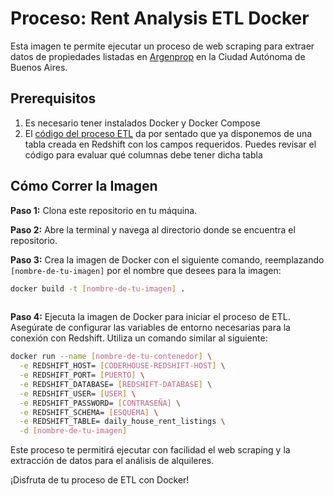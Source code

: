 # Proceso: Rent Analysis ETL Docker

Esta imagen te permite ejecutar un proceso de web scraping para extraer datos de propiedades listadas en [Argenprop](https://www.argenprop.com/) en la Ciudad Autónoma de Buenos Aires.

## Prerequisitos

1. Es necesario tener instalados Docker y Docker Compose
2. El [código del proceso ETL](https://github.com/jbrekes/data_engineer_coderhourse/blob/main/entregables/rent_analysis_docker/rent_analysis_etl.py) da por sentado que ya disponemos de una tabla creada en Redshift con los campos requeridos. Puedes revisar el código para evaluar qué columnas debe tener dicha tabla

## Cómo Correr la Imagen

**Paso 1:** Clona este repositorio en tu máquina.

**Paso 2:** Abre la terminal y navega al directorio donde se encuentra el repositorio.

**Paso 3:** Crea la imagen de Docker con el siguiente comando, reemplazando `[nombre-de-tu-imagen]` por el nombre que desees para la imagen:

```bash
docker build -t [nombre-de-tu-imagen] .
  
```

**Paso 4:** Ejecuta la imagen de Docker para iniciar el proceso de ETL. Asegúrate de configurar las variables de entorno necesarias para la conexión con Redshift. Utiliza un comando similar al siguiente:
```bash
docker run --name [nombre-de-tu-contenedor] \
  -e REDSHIFT_HOST= [CODERHOUSE-REDSHIFT-HOST] \
  -e REDSHIFT_PORT= [PUERTO] \
  -e REDSHIFT_DATABASE= [REDSHIFT-DATABASE] \
  -e REDSHIFT_USER= [USER] \
  -e REDSHIFT_PASSWORD= [CONTRASEÑA] \
  -e REDSHIFT_SCHEMA= [ESQUEMA] \
  -e REDSHIFT_TABLE= daily_house_rent_listings \
  -d [nombre-de-tu-imagen]
```

Este proceso te permitirá ejecutar con facilidad el web scraping y la extracción de datos para el análisis de alquileres.

¡Disfruta de tu proceso de ETL con Docker!
